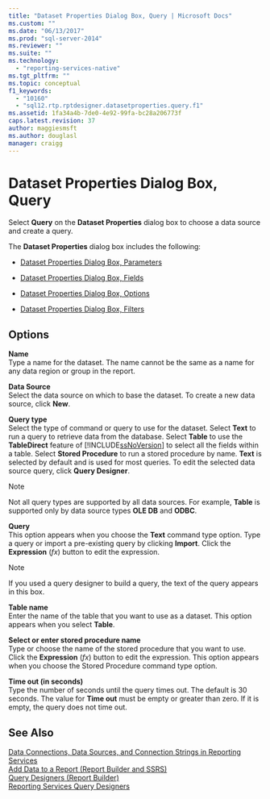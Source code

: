```yaml
---
title: "Dataset Properties Dialog Box, Query | Microsoft Docs"
ms.custom: ""
ms.date: "06/13/2017"
ms.prod: "sql-server-2014"
ms.reviewer: ""
ms.suite: ""
ms.technology: 
  - "reporting-services-native"
ms.tgt_pltfrm: ""
ms.topic: conceptual
f1_keywords: 
  - "10160"
  - "sql12.rtp.rptdesigner.datasetproperties.query.f1"
ms.assetid: 1fa34a4b-7de0-4e92-99fa-bc28a206773f
caps.latest.revision: 37
author: maggiesmsft
ms.author: douglasl
manager: craigg
---
```

# Dataset Properties Dialog Box, Query
  Select **Query** on the **Dataset Properties** dialog box to choose a data source and create a query.  
  
 The **Dataset Properties** dialog box includes the following:  
  
-   [Dataset Properties Dialog Box, Parameters](report-data/dataset-properties-dialog-box-parameters.md)  
  
-   [Dataset Properties Dialog Box, Fields](../../2014/reporting-services/dataset-properties-dialog-box-fields.md)  
  
-   [Dataset Properties Dialog Box, Options](../../2014/reporting-services/dataset-properties-dialog-box-options.md)  
  
-   [Dataset Properties Dialog Box, Filters](report-data/dataset-properties-dialog-box-filters.md)  
  
## Options  
 **Name**  
 Type a name for the dataset. The name cannot be the same as a name for any data region or group in the report.  
  
 **Data Source**  
 Select the data source on which to base the dataset. To create a new data source, click **New**.  
  
 **Query type**  
 Select the type of command or query to use for the dataset. Select **Text** to run a query to retrieve data from the database. Select **Table** to use the **TableDirect** feature of [!INCLUDE[ssNoVersion](../includes/ssnoversion-md.md)] to select all the fields within a table. Select **Stored Procedure** to run a stored procedure by name. **Text** is selected by default and is used for most queries. To edit the selected data source query, click **Query Designer**.  
  
> [!NOTE]  
>  Not all query types are supported by all data sources. For example, **Table** is supported only by data source types **OLE DB** and **ODBC**.  
  
 **Query**  
 This option appears when you choose the **Text** command type option. Type a query or import a pre-existing query by clicking **Import**. Click the **Expression** (*fx*) button to edit the expression.  
  
> [!NOTE]  
>  If you used a query designer to build a query, the text of the query appears in this box.  
  
 **Table name**  
 Enter the name of the table that you want to use as a dataset. This option appears when you select **Table**.  
  
 **Select or enter stored procedure name**  
 Type or choose the name of the stored procedure that you want to use. Click the **Expression** (*fx*) button to edit the expression. This option appears when you choose the Stored Procedure command type option.  
  
 **Time out (in seconds)**  
 Type the number of seconds until the query times out. The default is 30 seconds. The value for **Time out** must be empty or greater than zero. If it is empty, the query does not time out.  
  
## See Also  
 [Data Connections, Data Sources, and Connection Strings in Reporting Services](../../2014/reporting-services/data-connections-data-sources-and-connection-strings-in-reporting-services.md)   
 [Add Data to a Report &#40;Report Builder and SSRS&#41;](report-data/report-datasets-ssrs.md)   
 [Query Designers &#40;Report Builder&#41;](../../2014/reporting-services/query-designers-report-builder.md)   
 [Reporting Services Query Designers](../../2014/reporting-services/reporting-services-query-designers.md)  
  
  
